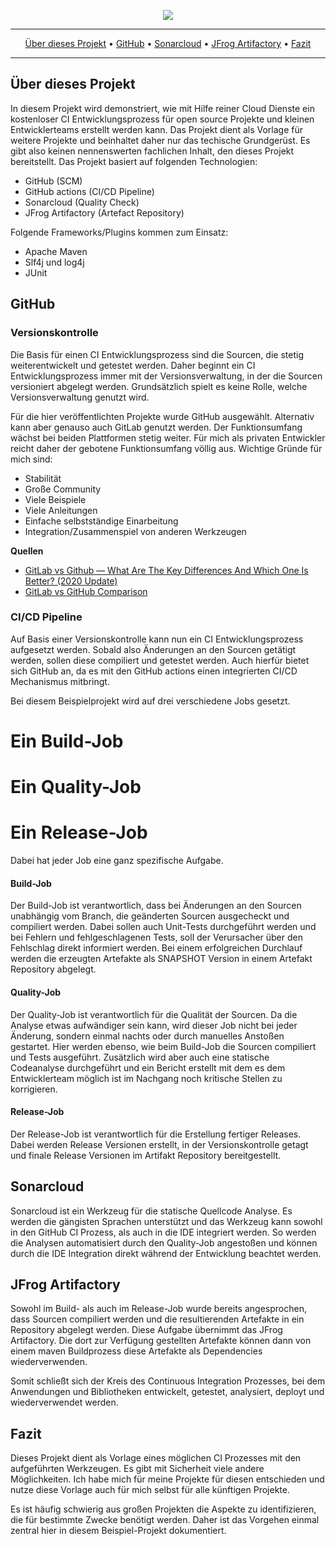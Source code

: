 <p align="center">
 <img src="https://raw.githubusercontent.com/morrigan-dev/java-examples/main/multi-module-ci-project/images/Multi-Modul CI Projekt Grundgesrüst.png">
</p>

<hr />
<p align="center">
    <a href="#über-dieses-projekt">Über dieses Projekt</a> • 
    <a href="#github">GitHub</a> • 
    <a href="#sonarcloud">Sonarcloud</a> • 
    <a href="#jfrog-artifactory">JFrog Artifactory</a> • 
    <a href="#fazit">Fazit</a>
</p>
<hr />

## Über dieses Projekt

In diesem Projekt wird demonstriert, wie mit Hilfe reiner Cloud Dienste ein kostenloser CI Entwicklungsprozess für open source Projekte und kleinen Entwicklerteams erstellt werden kann.
Das Projekt dient als Vorlage für weitere Projekte und beinhaltet daher nur das techische Grundgerüst. Es gibt also keinen nennenswerten fachlichen Inhalt, den dieses Projekt bereitstellt.
Das Projekt basiert auf folgenden Technologien:
* GitHub (SCM)
* GitHub actions (CI/CD Pipeline)
* Sonarcloud (Quality Check)
* JFrog Artifactory (Artefact Repository)

Folgende Frameworks/Plugins kommen zum Einsatz:
* Apache Maven
* Slf4j und log4j
* JUnit

## GitHub

### Versionskontrolle

Die Basis für einen CI Entwicklungsprozess sind die Sourcen, die stetig weiterentwickelt und getestet werden. Daher beginnt ein CI Entwicklungsprozess immer mit der Versionsverwaltung, in der die Sourcen versioniert abgelegt werden. Grundsätzlich spielt es keine Rolle, welche Versionsverwaltung genutzt wird.

Für die hier veröffentlichten Projekte wurde GitHub ausgewählt. Alternativ kann aber genauso auch GitLab genutzt werden. Der Funktionsumfang wächst bei beiden Plattformen stetig weiter. Für mich als privaten Entwickler reicht daher der gebotene Funktionsumfang völlig aus. Wichtige Gründe für mich sind:
* Stabilität
* Große Community
* Viele Beispiele
* Viele Anleitungen
* Einfache selbstständige Einarbeitung
* Integration/Zusammenspiel von anderen Werkzeugen

**Quellen**
* [GitLab vs Github — What Are The Key Differences And Which One Is Better? (2020 Update)](https://blog.codegiant.io/gitlab-vs-github-which-one-is-better-2020-d8ec7fb9542c)
* [GitLab vs GitHub Comparison](https://about.gitlab.com/devops-tools/github-vs-gitlab/)

### CI/CD Pipeline

Auf Basis einer Versionskontrolle kann nun ein CI Entwicklungsprozess aufgesetzt werden. Sobald also Änderungen an den Sourcen getätigt werden, sollen diese compiliert und getestet werden. Auch hierfür bietet sich GitHub an, da es mit den GitHub actions einen integrierten CI/CD Mechanismus mitbringt.

Bei diesem Beispielprojekt wird auf drei verschiedene Jobs gesetzt.
 # Ein Build-Job
 # Ein Quality-Job
 # Ein Release-Job
Dabei hat jeder Job eine ganz spezifische Aufgabe.

#### Build-Job

Der Build-Job ist verantwortlich, dass bei Änderungen an den Sourcen unabhängig vom Branch, die geänderten Sourcen ausgecheckt und compiliert werden. Dabei sollen auch Unit-Tests durchgeführt werden und bei Fehlern und fehlgeschlagenen Tests, soll der Verursacher über den Fehlschlag direkt informiert werden.
Bei einem erfolgreichen Durchlauf werden die erzeugten Artefakte als SNAPSHOT Version in einem Artefakt Repository abgelegt.

#### Quality-Job

Der Quality-Job ist verantwortlich für die Qualität der Sourcen. Da die Analyse etwas aufwändiger sein kann, wird dieser Job nicht bei jeder Änderung, sondern einmal nachts oder durch manuelles Anstoßen gestartet. Hier werden ebenso, wie beim Build-Job die Sourcen compiliert und Tests ausgeführt. Zusätzlich wird aber auch eine statische Codeanalyse durchgeführt und ein Bericht erstellt mit dem es dem Entwicklerteam möglich ist im Nachgang noch kritische Stellen zu korrigieren.

#### Release-Job

Der Release-Job ist verantwortlich für die Erstellung fertiger Releases. Dabei werden Release Versionen erstellt, in der Versionskontrolle getagt und finale Release Versionen im Artifakt Repository bereitgestellt.

## Sonarcloud

Sonarcloud ist ein Werkzeug für die statische Quellcode Analyse. Es werden die gängisten Sprachen unterstützt und das Werkzeug kann sowohl in den GitHub CI Prozess, als auch in die IDE integriert werden. So werden die Analysen automatisiert durch den Quality-Job angestoßen und können durch die IDE Integration direkt während der Entwicklung beachtet werden.

## JFrog Artifactory

Sowohl im Build- als auch im Release-Job wurde bereits angesprochen, dass Sourcen compiliert werden und die resultierenden Artefakte in ein Repository abgelegt werden. Diese Aufgabe übernimmt das JFrog Artifactory. Die dort zur Verfügung gestellten Artefakte können dann von einem maven Buildprozess diese Artefakte als Dependencies wiederverwenden.

Somit schließt sich der Kreis des Continuous Integration Prozesses, bei dem Anwendungen und Bibliotheken entwickelt, getestet, analysiert, deployt und wiederverwendet werden.

## Fazit

Dieses Projekt dient als Vorlage eines möglichen CI Prozesses mit den aufgeführten Werkzeugen. Es gibt mit Sicherheit viele andere Möglichkeiten. Ich habe mich für meine Projekte für diesen entschieden und nutze diese Vorlage auch für mich selbst für alle künftigen Projekte.

Es ist häufig schwierig aus großen Projekten die Aspekte zu identifizieren, die für bestimmte Zwecke benötigt werden. Daher ist das Vorgehen einmal zentral hier in diesem Beispiel-Projekt dokumentiert.